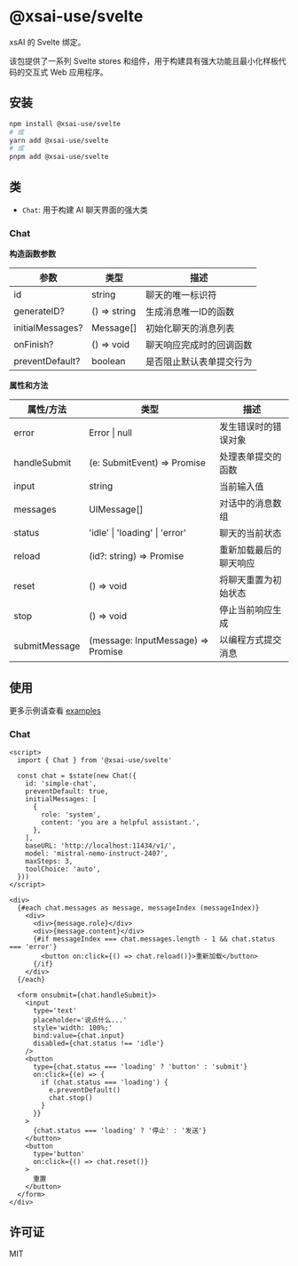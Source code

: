 # @xsai-use/svelte

xsAI 的 Svelte 绑定。

该包提供了一系列 Svelte stores 和组件，用于构建具有强大功能且最小化样板代码的交互式 Web 应用程序。

## 安装

```bash
npm install @xsai-use/svelte
# 或
yarn add @xsai-use/svelte
# 或
pnpm add @xsai-use/svelte
```

## 类

- `Chat`: 用于构建 AI 聊天界面的强大类

### Chat

__构造函数参数__

| 参数 | 类型 | 描述 |
|-----|------|------|
| id | string | 聊天的唯一标识符 |
| generateID? | () => string | 生成消息唯一ID的函数 |
| initialMessages? | Message[] | 初始化聊天的消息列表 |
| onFinish? | () => void | 聊天响应完成时的回调函数 |
| preventDefault? | boolean | 是否阻止默认表单提交行为 |

__属性和方法__

| 属性/方法 | 类型 | 描述 |
|-----|------|------|
| error | Error \| null | 发生错误时的错误对象 |
| handleSubmit | (e: SubmitEvent) => Promise<void> | 处理表单提交的函数 |
| input | string | 当前输入值 |
| messages | UIMessage[] | 对话中的消息数组 |
| status | 'idle' \| 'loading' \| 'error' | 聊天的当前状态 |
| reload | (id?: string) => Promise<void> | 重新加载最后的聊天响应 |
| reset | () => void | 将聊天重置为初始状态 |
| stop | () => void | 停止当前响应生成 |
| submitMessage | (message: InputMessage) => Promise<void> | 以编程方式提交消息 |

## 使用

更多示例请查看 [examples](https://github.com/moeru-ai/xsai-use/examples/svelte)

### Chat

```svelte
<script>
  import { Chat } from '@xsai-use/svelte'

  const chat = $state(new Chat({
    id: 'simple-chat',
    preventDefault: true,
    initialMessages: [
      {
        role: 'system',
        content: 'you are a helpful assistant.',
      },
    ],
    baseURL: 'http://localhost:11434/v1/',
    model: 'mistral-nemo-instruct-2407',
    maxSteps: 3,
    toolChoice: 'auto',
  }))
</script>

<div>
  {#each chat.messages as message, messageIndex (messageIndex)}
    <div>
      <div>{message.role}</div>
      <div>{message.content}</div>
      {#if messageIndex === chat.messages.length - 1 && chat.status === 'error'}
        <button on:click={() => chat.reload()}>重新加载</button>
      {/if}
    </div>
  {/each}

  <form onsubmit={chat.handleSubmit}>
    <input
      type='text'
      placeholder='说点什么...'
      style='width: 100%;'
      bind:value={chat.input}
      disabled={chat.status !== 'idle'}
    />
    <button
      type={chat.status === 'loading' ? 'button' : 'submit'}
      on:click={(e) => {
        if (chat.status === 'loading') {
          e.preventDefault()
          chat.stop()
        }
      }}
    >
      {chat.status === 'loading' ? '停止' : '发送'}
    </button>
    <button
      type='button'
      on:click={() => chat.reset()}
    >
      重置
    </button>
  </form>
</div>
```

## 许可证

MIT
